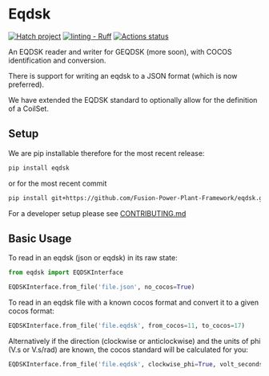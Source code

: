 # Eqdsk

[![Hatch project](https://img.shields.io/badge/%F0%9F%A5%9A-Hatch-4051b5.svg)](https://github.com/pypa/hatch)
[![linting - Ruff](https://img.shields.io/endpoint?url=https://raw.githubusercontent.com/astral-sh/ruff/main/assets/badge/v2.json)](https://github.com/astral-sh/ruff)
[![Actions status](https://github.com/Fusion-Power-Plant-Framework/eqdsk/actions/workflows/main.yml/badge.svg)](https://github.com//Fusion-Power-Plant-Framework/eqdsk/actions)

An EQDSK reader and writer for GEQDSK (more soon), with COCOS identification and conversion.

There is support for writing an eqdsk to a JSON format (which is now preferred).

We have extended the EQDSK standard to optionally allow for the definition of a CoilSet.

## Setup

We are pip installable therefore for the most recent release:

```bash
pip install eqdsk
```

or for the most recent commit

```bash
pip install git+https://github.com/Fusion-Power-Plant-Framework/eqdsk.git
```

For a developer setup please see [CONTRIBUTING.md](CONTRIBUTING.md#setup-with-hatch)

## Basic Usage

To read in an eqdsk (json or eqdsk) in its raw state:
```python
from eqdsk import EQDSKInterface

EQDSKInterface.from_file('file.json', no_cocos=True)
```
To read in an eqdsk file with a known cocos format and convert it to a given cocos format:
```python
EQDSKInterface.from_file('file.eqdsk', from_cocos=11, to_cocos=17)
```
Alternatively if the direction (clockwise or anticlockwise) and the units of phi (V.s or V.s/rad) are known,
the cocos standard will be calculated for you:
```python
EQDSKInterface.from_file('file.eqdsk', clockwise_phi=True, volt_seconds_per_radian=True)
```
